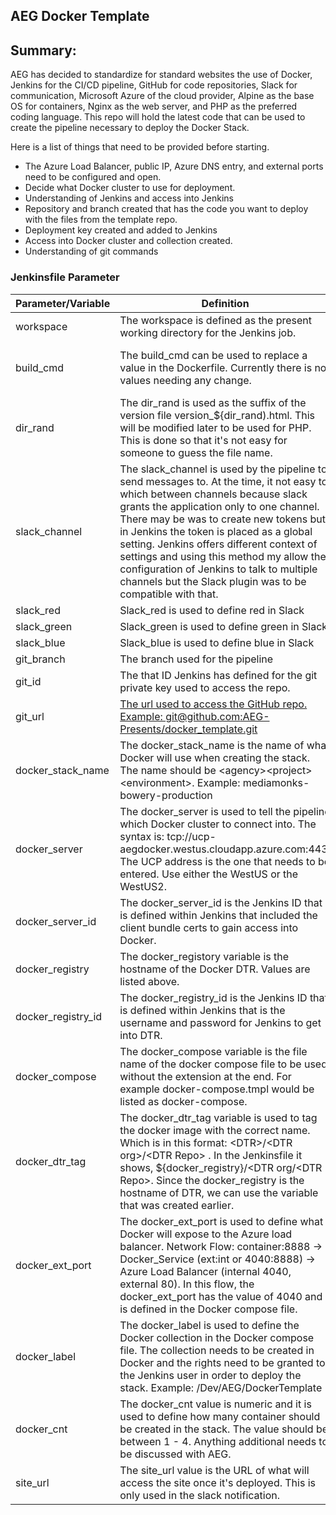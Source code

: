 ## AEG Docker Template

## Summary:

AEG has decided to standardize for standard websites the use of Docker, Jenkins for the CI/CD pipeline, GitHub for code repositories, Slack for communication, Microsoft Azure of the cloud provider, Alpine as the base OS for containers, Nginx as the web server, and PHP as the preferred coding language.  This repo will hold the latest code that can be used to create the pipeline necessary to deploy the Docker Stack.

Here is a list of things that need to be provided before starting.

- The Azure Load Balancer, public IP, Azure DNS entry, and external ports need to be configured and open.
- Decide what Docker cluster to use for deployment.
- Understanding of Jenkins and access into Jenkins
- Repository and branch created that has the code you want to deploy with the files from the template repo.
- Deployment key created and added to Jenkins
- Access into Docker cluster and collection created.
- Understanding of git commands

### Jenkinsfile Parameter

| **Parameter/Variable** | **Definition** | **Customizable** |
| --- | --- | --- |
| workspace | The workspace is defined as the present working directory for the Jenkins job. | No |
| build\_cmd | The build\_cmd can be used to replace a value in the Dockerfile.  Currently there is no values needing any change. | Yes, but docker template is not using it. |
| dir\_rand | The dir\_rand is used as the suffix of the version file version\_${dir\_rand).html.  This will be modified later to be used for PHP.  This is done so that it&#39;s not easy for someone to guess the file name. | Yes |
| slack\_channel | The slack\_channel is used by the pipeline to send messages to.  At the time, it not easy to which between channels because slack grants the application only to one channel.  There may be was to create new tokens but in Jenkins the token is placed as a global setting.  Jenkins offers different context of settings and using this method my allow the configuration of Jenkins to talk to multiple channels but the Slack plugin was to be compatible with that.   | Yes, with conditions |
| slack\_red | Slack\_red is used to define red in Slack | Yes |
| slack\_green | Slack\_green is used to define green in Slack | Yes |
| slack\_blue | Slack\_blue is used to define blue in Slack | Yes |
| git\_branch | The branch used for the pipeline | Yes |
| git\_id | The that ID Jenkins has defined for the git private key used to access the repo. | Yes |
| git\_url | [The url used to access the GitHub repo.  Example:  git@github.com:AEG-Presents/docker\_template.git](mailto:git@github.com) | Yes |
| docker\_stack\_name | The docker\_stack\_name is the name of what Docker will use when creating the stack.  The name should be &lt;agency&gt;&lt;project&gt;&lt;environment&gt;.  Example: mediamonks-bowery-production | Yes |
| docker\_server | The docker\_server is used to tell the pipeline which Docker cluster to connect into.  The syntax is:  tcp://ucp-aegdocker.westus.cloudapp.azure.com:443.   The UCP address is the one that needs to be entered.  Use either the WestUS or the WestUS2. | Yes |
| docker\_server\_id | The docker\_server\_id is the Jenkins ID that is defined within Jenkins that included the client bundle certs to gain access into Docker. | Yes |
| docker\_registry | The docker\_registory variable is the hostname of the Docker DTR.  Values are listed above. | Yes |
| docker\_registry\_id | The docker\_registry\_id is the Jenkins ID that is defined within Jenkins that is the username and password for Jenkins to get into DTR. | Yes |
| docker\_compose | The docker\_compose variable is the file name of the docker compose file to be used without the extension at the end.  For example docker-compose.tmpl would be listed as docker-compose. | Yes |
| docker\_dtr\_tag | The docker\_dtr\_tag variable is used to tag the docker image with the correct name.  Which is in this format: &lt;DTR&gt;/&lt;DTR org&gt;/&lt;DTR Repo&gt; .  In the Jenkinsfile it shows, ${docker\_registry}/&lt;DTR org/&lt;DTR Repo&gt;.  Since the docker\_registry is the hostname of DTR, we can use the variable that was created earlier. | Yes |
| docker\_ext\_port | The docker\_ext\_port is used to define what Docker will expose to the Azure load balancer.  Network Flow: container:8888 → Docker\_Service (ext:int or 4040:8888) →  Azure Load Balancer (internal 4040, external 80).  In this flow, the docker\_ext\_port has the value of 4040 and is defined in the Docker compose file. | Yes, this value needs to be configed on the Azure load balancer as the internal port. |
| docker\_label | The docker\_label is used to define the Docker collection in the Docker compose file.  The collection needs to be created in Docker and the rights need to be granted to the Jenkins user in order to deploy the stack.  Example: /Dev/AEG/DockerTemplate | Yes |
| docker\_cnt | The docker\_cnt value is numeric and it is used to define how many container should be created in the stack.  The value should be between 1 - 4.  Anything additional needs to be discussed with AEG. | Yes |
| site\_url | The site\_url value is the URL of what will access the site once it&#39;s deployed.  This is only used in the slack notification. | Yes |

